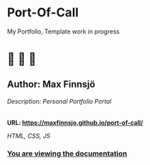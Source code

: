 # Port-Of-Call

My Portfolio, Template work in progress

# :construction: :scroll: :hammer:

## Author: Max Finnsjö 

###### Description: Personal Portfolio Portal

**URL: https://maxfinnsjo.github.io/port-of-call/**

*HTML, CSS, JS*

### [You are viewing the documentation](https://github.com/maxfinnsjo/port/blob/master/README.md)
